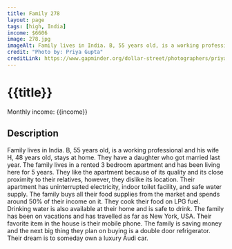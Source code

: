 ```yaml
---
title: Family 278
layout: page
tags: [high, India]
income: $6606
image: 278.jpg
imageAlt: Family lives in India. B, 55 years old, is a working professional and his wife H, 48 years old, stays at home. 
credit: "Photo by: Priya Gupta"
creditLink: https://www.gapminder.org/dollar-street/photographers/priya-gupta?
---
```

# {{title}}
Monthly income: {{income}}
## Description
Family lives in India. B, 55 years old, is a working professional and his wife H, 48 years old, stays at home. They have a daughter who got married last year. The family lives in a rented 3 bedroom apartment and has been living here for 5 years. They like the apartment because of its quality and its close proximity to their relatives, however, they dislike its location. Their apartment has uninterrupted electricity, indoor toilet facility, and safe water supply. The family buys all their food supplies from the market and spends around 50% of their income on it. They cook their food on LPG fuel. Drinking water is also available at their home and is safe to drink. The family has been on vacations and has travelled as far as New York, USA. Their favorite item in the house is their mobile phone. The family is saving money and the next big thing they plan on buying is a double door refrigerator. Their dream is to someday own a luxury Audi car.